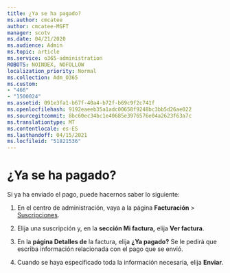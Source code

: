 ```yaml
---
title: ¿Ya se ha pagado?
ms.author: cmcatee
author: cmcatee-MSFT
manager: scotv
ms.date: 04/21/2020
ms.audience: Admin
ms.topic: article
ms.service: o365-administration
ROBOTS: NOINDEX, NOFOLLOW
localization_priority: Normal
ms.collection: Adm_O365
ms.custom:
- "466"
- "1500024"
ms.assetid: 091e3fa1-b67f-40a4-b72f-b69c9f2c741f
ms.openlocfilehash: 9192eaeeb35a1adc00658f9248bc3bb5d26ae022
ms.sourcegitcommit: 8bc60ec34bc1e40685e3976576e04a2623f63a7c
ms.translationtype: MT
ms.contentlocale: es-ES
ms.lasthandoff: 04/15/2021
ms.locfileid: "51821536"
---
```

# <a name="already-paid"></a>¿Ya se ha pagado?

Si ya ha enviado el pago, puede hacernos saber lo siguiente:
  
1. En el centro de administración, vaya a la página **Facturación** \> [Suscripciones](https://go.microsoft.com/fwlink/p/?linkid=842054).

2. Elija una suscripción y, en la **sección Mi factura,** elija **Ver factura**.

3. En la **página Detalles de** la factura, elija **¿Ya pagado?** Se le pedirá que escriba información relacionada con el pago que se envió.

4. Cuando se haya especificado toda la información necesaria, elija **Enviar**.